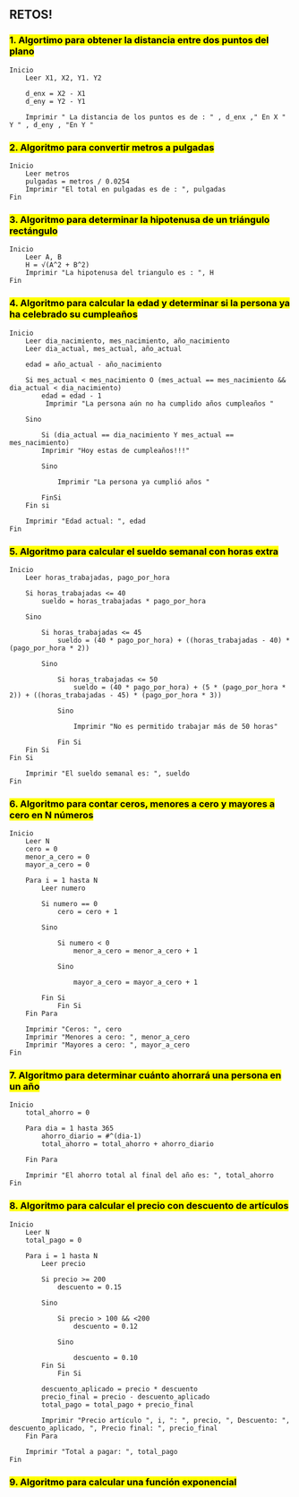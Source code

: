 ## RETOS!

### <mark>1. Algortimo para obtener la distancia entre dos puntos del plano
```
Inicio
    Leer X1, X2, Y1. Y2 

    d_enx = X2 - X1
    d_eny = Y2 - Y1

    Imprimir " La distancia de los puntos es de : " , d_enx ," En X " Y " , d_eny , "En Y "
```
### <mark>2. Algoritmo para convertir metros a pulgadas
```
Inicio
    Leer metros
    pulgadas = metros / 0.0254
    Imprimir "El total en pulgadas es de : ", pulgadas
Fin
```
### <mark>3. Algoritmo para determinar la hipotenusa de un triángulo rectángulo
```
Inicio
    Leer A, B
    H = √(A^2 + B^2)
    Imprimir "La hipotenusa del triangulo es : ", H
Fin
```
 

### <mark>4. Algoritmo para calcular la edad y determinar si la persona ya ha celebrado su cumpleaños
```
Inicio
    Leer dia_nacimiento, mes_nacimiento, año_nacimiento
    Leer dia_actual, mes_actual, año_actual

    edad = año_actual - año_nacimiento
    
    Si mes_actual < mes_nacimiento O (mes_actual == mes_nacimiento && dia_actual < dia_nacimiento)
        edad = edad - 1
         Imprimir "La persona aún no ha cumplido años cumpleaños "

    Sino
    
        Si (dia_actual == dia_nacimiento Y mes_actual == mes_nacimiento) 
        Imprimir "Hoy estas de cumpleaños!!!"

        Sino
        
            Imprimir "La persona ya cumplió años "
            
        FinSi 
    Fin si        

    Imprimir "Edad actual: ", edad
Fin
```

### <mark>5. Algoritmo para calcular el sueldo semanal con horas extra
```
Inicio
    Leer horas_trabajadas, pago_por_hora

    Si horas_trabajadas <= 40 
        sueldo = horas_trabajadas * pago_por_hora
        
    Sino
    
        Si horas_trabajadas <= 45 
            sueldo = (40 * pago_por_hora) + ((horas_trabajadas - 40) * (pago_por_hora * 2))
            
        Sino
        
            Si horas_trabajadas <= 50 
                sueldo = (40 * pago_por_hora) + (5 * (pago_por_hora * 2)) + ((horas_trabajadas - 45) * (pago_por_hora * 3))
                
            Sino
            
                Imprimir "No es permitido trabajar más de 50 horas"
                
            Fin Si
    Fin Si
Fin Si    
   
    Imprimir "El sueldo semanal es: ", sueldo
Fin

```
### <mark>6. Algoritmo para contar ceros, menores a cero y mayores a cero en N números
```
Inicio
    Leer N
    cero = 0
    menor_a_cero = 0
    mayor_a_cero = 0

    Para i = 1 hasta N 
        Leer numero
        
        Si numero == 0 
            cero = cero + 1
            
        Sino
        
            Si numero < 0 
                menor_a_cero = menor_a_cero + 1
            
            Sino
            
                mayor_a_cero = mayor_a_cero + 1
            
        Fin Si
            Fin Si
    Fin Para

    Imprimir "Ceros: ", cero
    Imprimir "Menores a cero: ", menor_a_cero
    Imprimir "Mayores a cero: ", mayor_a_cero
Fin
```
### <mark>7. Algoritmo para determinar cuánto ahorrará una persona en un año
```
Inicio
    total_ahorro = 0
    
    Para dia = 1 hasta 365 
        ahorro_diario = #^(dia-1)
        total_ahorro = total_ahorro + ahorro_diario
        
    Fin Para

    Imprimir "El ahorro total al final del año es: ", total_ahorro
Fin

```
### <mark>8. Algoritmo para calcular el precio con descuento de artículos
```
Inicio
    Leer N
    total_pago = 0

    Para i = 1 hasta N 
        Leer precio
        
        Si precio >= 200 
            descuento = 0.15
            
        Sino
        
            Si precio > 100 && <200 
                descuento = 0.12
            
            Sino
            
                descuento = 0.10
        Fin Si
            Fin Si

        descuento_aplicado = precio * descuento
        precio_final = precio - descuento_aplicado
        total_pago = total_pago + precio_final
        
        Imprimir "Precio artículo ", i, ": ", precio, ", Descuento: ", descuento_aplicado, ", Precio final: ", precio_final
    Fin Para

    Imprimir "Total a pagar: ", total_pago
Fin
```

### <mark>9. Algoritmo para calcular una función exponencial



